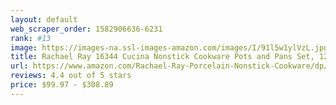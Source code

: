 ```yaml
---
layout: default 
﻿web_scraper_order: 1582906636-6231
rank: #13
image: https://images-na.ssl-images-amazon.com/images/I/91l5w1ylVzL.jpg
title: Rachael Ray 16344 Cucina Nonstick Cookware Pots and Pans Set, 12 Piece, Agave Blue
url: https://www.amazon.com/Rachael-Ray-Porcelain-Nonstick-Cookware/dp/B00JYHNNYK/ref=zg_mw_home-garden_13?_encoding=UTF8&psc=1&refRID=ST1XDMS4R2TXQERQ5ZH2
reviews: 4.4 out of 5 stars
price: $99.97 - $308.89
---
```

